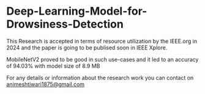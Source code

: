# Deep-Learning-Model-for-Drowsiness-Detection 
This Research is accepted in terms of resource utilization by the IEEE.org in 2024 and the paper is going to be publised soon in IEEE Xplore. 

MobileNetV2 proved to be good in such use-cases and it led to an accuracy of 94.03% with model size of 8.9 MB

For any details or information about the research work you can contact on animeshtiwari1875@gmail.com
